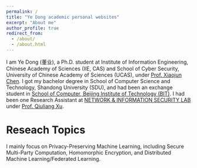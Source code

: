 ```yaml
---
permalink: /
title: "Ye Dong academic personal websites"
excerpt: "About me"
author_profile: true
redirect_from: 
  - /about/
  - /about.html
---
```

I am Ye Dong (董业), a Ph.D. student at Institute of Information Engineering, Chinese Academy of Sciences (IIE, CAS) and School of Cyber Security, University of Chinese Academy of Sciences (UCAS), under [Prof. Xiaojun Chen](http://people.ucas.ac.cn/~0040771). I got my bachelor degree in School of Computer Science and Technology, Shandong University (SDU), and had been an exchange student in [School of Computer, Beijing Institute of Technology (BIT)](https://english.bit.edu.cn/schoold/a186889.htm). I had been one Research Assistant at [NETWORK & INFORMATION SECURITY LAB](http://www.isec.sdu.edu.cn/sysgk.htm) under [Prof. Qiuliang Xu](https://www.sc.sdu.edu.cn/info/1045/1736.htm).


Reseach Topics
======
I mainly focus on Privacy-Preserving Machine Learning, including Secure Multi-Party Computation, Homomorphic Encryption, and Distributed Machine Learning/Federated Learning. 
